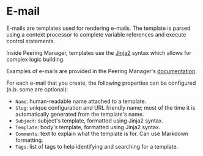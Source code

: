 # E-mail

E-mails are templates used for rendering e-mails. The template
is parsed using a context processor to complete variable references and execute
control statements.

Inside Peering Manager, templates use the
[Jinja2](https://palletsprojects.com/p/jinja/) syntax which allows for complex
logic building.

Examples of e-mails are provided in the Peering Manager's
[documentation](/templating).

For each e-mail that you create, the following properties can be configured
(n.b. some are optional):

  * `Name`: human-readable name attached to a template.
  * `Slug`: unique configuration and URL friendly name; most of the time it
    is automatically generated from the template's name.
  * `Subject`: subject's template, formatted using Jinja2 syntax.
  * `Template`: body's template, formatted using Jinja2 syntax.
  * `Comments`: text to explain what the template is for. Can use Markdown
    formatting.
  * `Tags`: list of tags to help identifying and searching for a template.
